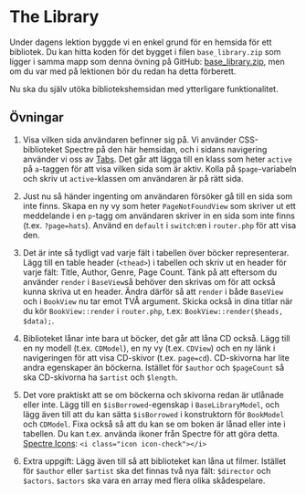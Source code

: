 # The Library

Under dagens lektion byggde vi en enkel grund för en hemsida för ett bibliotek. Du kan hitta koden för det bygget i filen `base_library.zip` som ligger i samma mapp som denna övning på GitHub: [base_library.zip](base_library.zip), men om du var med på lektionen bör du redan ha detta förberett. 

Nu ska du själv utöka bibliotekshemsidan med ytterligare funktionalitet.

## Övningar

1. Visa vilken sida användaren befinner sig på. Vi använder CSS-biblioteket Spectre på den här hemsidan, och i sidans navigering använder vi oss av [Tabs](https://picturepan2.github.io/spectre/components/tabs.html). Det går att lägga till en klass som heter `active` på `a`-taggen för att visa vilken sida som är aktiv. Kolla på `$page`-variabeln och skriv ut `active`-klassen om användaren är på rätt sida. 

2. Just nu så händer ingenting om användaren försöker gå till en sida som inte finns. Skapa en ny vy som heter `PageNotFoundView` som skriver ut ett meddelande i en `p`-tagg om användaren skriver in en sida som inte finns (t.ex. `?page=hats`). Använd en `default` i `switch`:en i `router.php` för att visa den. 

3. Det är inte så tydligt vad varje fält i tabellen över böcker representerar. Lägg till en table header (`<thead>`) i tabellen och skriv ut en header för varje fält: Title, Author, Genre, Page Count. 
Tänk på att eftersom du använder `render` i `BaseView`så behöver den skrivas om för att också kunna skriva ut en header. Ändra därför så att `render` i både `BaseView` och i `BookView` nu tar emot TVÅ argument. 
Skicka också in dina titlar när du kör `BookView::render` i `router.php`, t.ex: `BookView::render($heads, $data);`. 

4. Biblioteket lånar inte bara ut böcker, det går att låna CD också. Lägg till en ny modell (t.ex. `CDModel`), en ny vy (t.ex. `CDView`) och en ny länk i navigeringen för att visa CD-skivor (t.ex. `page=cd`). CD-skivorna har lite andra egenskaper än böckerna. Istället för `$author` och `$pageCount` så ska CD-skivorna ha `$artist` och `$length`.

5. Det vore praktiskt att se om böckerna och skivorna redan är utlånade eller inte. Lägg till en `$isBorrowed`-egenskap i `BaseLibraryModel`, och lägg även till att du kan sätta `$isBorrowed` i konstruktorn för `BookModel` och `CDModel`. Fixa också så att du kan se om boken är lånad eller inte i tabellen. 
Du kan t.ex. använda ikoner från Spectre för att göra detta. [Spectre Icons](https://picturepan2.github.io/spectre/elements/icons.html): `<i class="icon icon-check"></i>`

6. Extra uppgift: Lägg även till så att biblioteket kan låna ut filmer. Istället för `$author` eller `$artist` ska det finnas två nya fält: `$director` och `$actors`. `$actors` ska vara en array med flera olika skådespelare. 
